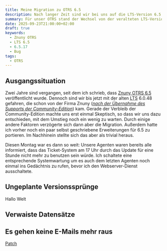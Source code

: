 ```yaml
---
title: Meine Migration zu OTRS 6.5
description: Nach langer Zeit sind wir bei uns auf die LTS-Version 6.5 von Znuny OTRS migriert. Ein Bug machte mir das Leben dabei zur Hölle.
summary: Für unser OTRS stand der Wechsel von der veralteten LTS-Version 6.0 auf die gar nicht mehr so neue 6.5 an. Eigentlich eine Routine-Arbeit, die ich inzwischen nur lange vor mir hergeschoben hatte. Durch einen Bug in der zu dem Zeitpunkt aktuellen LTS-Version 6.5.17 von Znuny hatte ich aber eine lange Nacht vor mir.
date: 2025-09-23T21:00:00+02:00
draft: true
keywords:
  - Znuny OTRS
  - LTS 6.5
  - 6.5.17
  - Bug
tags:
  - OTRS
---
```

## Ausgangssituation
Zwei Jahre sind vergangen, seit dem ich schrieb, dass [Znuny OTRS 6.5](/post/otrs_6_5_release/) veröffentlicht wurde. Dennoch sind wir bis jetzt mit der alten <abbr title="Long Term Support">LTS</abbr> 6.0.48 gefahren, die schon von der Firma Znuny (_[nach der Übernahme des Supports der Community-Edition](/post/otrs_lebt/)_) kam. Gerade der Verbleib der Community-Edition machte uns erst einmal Skeptisch, so dass wir uns dazu entschieden, mit dem Umstieg noch ein wenig zu warten. Durch einige andere Faktoren verzögerte sich dann aber die Migration. Außerdem hatte ich vorher noch ein paar selbst geschriebene Erweiterungen für 6.5 zu portieren. Im Nachhinein stellte sich das aber als trivial heraus.

Diesen Montag war es dann so weit: Unsere Agenten waren bereits alle informiert, dass das Ticket-System am 17 Uhr durch das Update für eine Stunde nicht mehr zu benutzen sein würde. Ich schaltete eine entsprechende Systemwartung um es auch dem letzten Agenten noch einmal ins Gedächtnis zu rufen, bevor ich den Webserver-Dienst ausschaltete.
## Ungeplante Versionssprünge
Hallo Welt

## Verwaiste Datensätze

## Es gehen keine E-Mails mehr raus

[Patch](/attachments/znuny_otrs-bug_smtp.patch)
